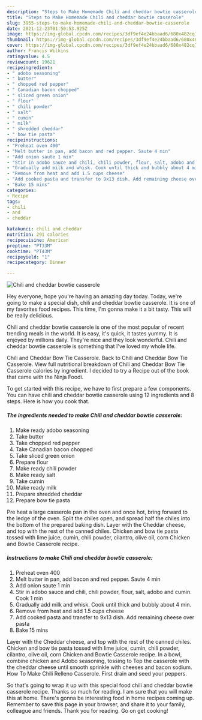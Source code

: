```yaml
---
description: "Steps to Make Homemade Chili and cheddar bowtie casserole"
title: "Steps to Make Homemade Chili and cheddar bowtie casserole"
slug: 3955-steps-to-make-homemade-chili-and-cheddar-bowtie-casserole
date: 2021-12-23T01:50:53.925Z
image: https://img-global.cpcdn.com/recipes/3df9ef4e24bbaad6/680x482cq70/chili-and-cheddar-bowtie-casserole-recipe-main-photo.jpg
thumbnail: https://img-global.cpcdn.com/recipes/3df9ef4e24bbaad6/680x482cq70/chili-and-cheddar-bowtie-casserole-recipe-main-photo.jpg
cover: https://img-global.cpcdn.com/recipes/3df9ef4e24bbaad6/680x482cq70/chili-and-cheddar-bowtie-casserole-recipe-main-photo.jpg
author: Francis Wilkins
ratingvalue: 4.5
reviewcount: 19621
recipeingredient:
- " adobo seasoning"
- " butter"
- " chopped red pepper"
- " Canadian bacon chopped"
- " sliced green onion"
- " flour"
- " chili powder"
- " salt"
- " cumin"
- " milk"
- " shredded cheddar"
- " bow tie pasta"
recipeinstructions:
- "Preheat oven 400"
- "Melt butter in pan, add bacon and red pepper. Saute 4 min"
- "Add onion saute 1 min"
- "Stir in adobo sauce and chili, chili powder, flour, salt, adobo and cumin. Cook 1 min"
- "Gradually add milk and whisk. Cook until thick and bubbly about 4 min."
- "Remove from heat and add 1.5 cups cheese"
- "Add cooked pasta and transfer to 9x13 dish. Add remaining cheese over pasta"
- "Bake 15 mins"
categories:
- Recipe
tags:
- chili
- and
- cheddar

katakunci: chili and cheddar 
nutrition: 291 calories
recipecuisine: American
preptime: "PT33M"
cooktime: "PT43M"
recipeyield: "1"
recipecategory: Dinner

---
```



![Chili and cheddar bowtie casserole](https://img-global.cpcdn.com/recipes/3df9ef4e24bbaad6/680x482cq70/chili-and-cheddar-bowtie-casserole-recipe-main-photo.jpg)

Hey everyone, hope you're having an amazing day today. Today, we're going to make a special dish, chili and cheddar bowtie casserole. It is one of my favorites food recipes. This time, I'm gonna make it a bit tasty. This will be really delicious.

Chili and cheddar bowtie casserole is one of the most popular of recent trending meals in the world. It is easy, it's quick, it tastes yummy. It is enjoyed by millions daily. They're nice and they look wonderful. Chili and cheddar bowtie casserole is something that I've loved my whole life.

Chili and Cheddar Bow Tie Casserole. Back to Chili and Cheddar Bow Tie Casserole. View full nutritional breakdown of Chili and Cheddar Bow Tie Casserole calories by ingredient. I decided to try a Recipe out of the book that came with the Ninja Foodi.


To get started with this recipe, we have to first prepare a few components. You can have chili and cheddar bowtie casserole using 12 ingredients and 8 steps. Here is how you cook that.

<!--inarticleads1-->

##### The ingredients needed to make Chili and cheddar bowtie casserole:

1. Make ready  adobo seasoning
1. Take  butter
1. Take  chopped red pepper
1. Take  Canadian bacon chopped
1. Take  sliced green onion
1. Prepare  flour
1. Make ready  chili powder
1. Make ready  salt
1. Take  cumin
1. Make ready  milk
1. Prepare  shredded cheddar
1. Prepare  bow tie pasta


Pre heat a large casserole pan in the oven and once hot, bring forward to the ledge of the oven. Split the chiles open, and spread half the chiles into the bottom of the prepared baking dish. Layer with the Cheddar cheese, and top with the rest of the canned chiles. Chicken and bow tie pasta tossed with lime juice, cumin, chili powder, cilantro, olive oil, corn Chicken and Bowtie Casserole recipe. 

<!--inarticleads2-->

##### Instructions to make Chili and cheddar bowtie casserole:

1. Preheat oven 400
1. Melt butter in pan, add bacon and red pepper. Saute 4 min
1. Add onion saute 1 min
1. Stir in adobo sauce and chili, chili powder, flour, salt, adobo and cumin. Cook 1 min
1. Gradually add milk and whisk. Cook until thick and bubbly about 4 min.
1. Remove from heat and add 1.5 cups cheese
1. Add cooked pasta and transfer to 9x13 dish. Add remaining cheese over pasta
1. Bake 15 mins


Layer with the Cheddar cheese, and top with the rest of the canned chiles. Chicken and bow tie pasta tossed with lime juice, cumin, chili powder, cilantro, olive oil, corn Chicken and Bowtie Casserole recipe. In a bowl, combine chicken and Adobo seasoning, tossing to Top the casserole with the cheddar cheese until smooth sprinkle with cheeses and bacon sodium. How To Make Chili Relleno Casserole. First drain and seed your peppers. 

So that's going to wrap it up with this special food chili and cheddar bowtie casserole recipe. Thanks so much for reading. I am sure that you will make this at home. There's gonna be interesting food in home recipes coming up. Remember to save this page in your browser, and share it to your family, colleague and friends. Thank you for reading. Go on get cooking!
